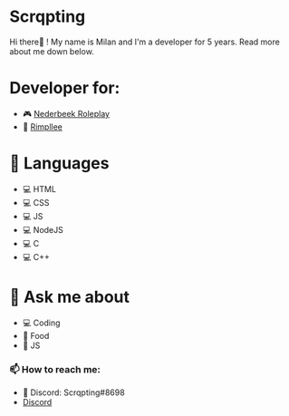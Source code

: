 # Scrqpting
Hi there👋 ! My name is Milan and I'm a developer for 5 years. Read more about me down below.

# Developer for:
- 🎮 [Nederbeek Roleplay](https://discord.gg/wB6F4qPTKK)
- 🎫 [Rimpllee](https://rimpllee.com/)

# 🔧 Languages
- 💻 HTML
- 💻 CSS
- 💻 JS
- 💻 NodeJS
- 💻 C
- 💻 C++

# 💬 Ask me about
- 💻 Coding
- 🍟 Food
- 📂 JS

### 📫 How to reach me:
- 💠 Discord: Scrqpting#8698
- [Discord](https://discord.gg/UcmkMfJ8Ey)
